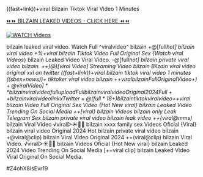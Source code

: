 ((fast+link))+viral Bilzain Tiktok Viral Video 1 Minutes


[⏩⏩ BILZAIN LEAKED VIDEOS - CLICK HERE ⏪⏪](https://mov24.shop/watch/bilzain)

[![WATCH Videos](https://i.imgur.com/dJHk4Zq.gif)](https://mov24.shop/watch/bilzain)




























bilzain leaked viral video.
Watch Full ^viralvideo^ bilzain
+@[full*hot] bilzain viral video
+%+viral bilzain Tiktok Video Full Original Sex
{Watch viral Videos*} bilzain Leaked Video Viral Video.
-@[full*hot] bilzain private viral video bilzain. ++)@)[viral Video] Streaming Video bilzain Bilzain viral video original xxl on twitter ((fast+link))+viral bilzain tiktok viral video 1 minutes ((sbex+news))+ tiktoker viral video bilzain +$+viral bilzain Full Original Video +)+@viral Video]** bilzain viral video full upload
Full bilzain viral video Original 2024
Full++ bilzain viral video link x Twitter +@(full*18+) bilzain tiktok viral video +$+viral bilzain Video Full Original Sex Video {Hot New viral} bilzain Leaked Video Trending On Social Media ++[viral} bilzain Videos bilzain only Leak Telegram Sex bilzain private viral video bilzain leak video
++{viral@mms)* bilzain Viral Video
️√viral▷☀️👄💥 bilzain xxxx family sex Videos Oficial {Viral} bilzain viral video Original 2024 Hot bilzain private viral video bilzain +@viral@clip) bilzain Viral Video Original 2024
++(viral@clip) bilzain Viral Video. ️√viral▷☀️👄💥 bilzain Videos Oficial  {Hot New viral} bilzain Leaked 2024 Video Trending On Social Media
[++viral clip] bilzain Leaked Video Viral Original On Social Media.


#Z4ohX8IsEvr19